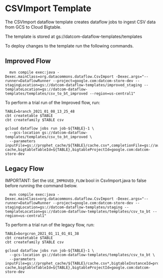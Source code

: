 # CSVImport Template

The CSVImport dataflow template creates dataflow jobs to ingest CSV data from
GCS to Cloud Bigtable.

The template is stored at  gs://datcom-dataflow-templates/templates

To deploy changes to the template run the following commands.

## Improved Flow

```
  mvn compile exec:java -Dexec.mainClass=org.datacommons.dataflow.CsvImport -Dexec.args="--runner=DataflowRunner --project=google.com:datcom-store-dev --stagingLocation=gs://datcom-dataflow-templates/improved_staging --templateLocation=gs://datcom-dataflow-templates/templates/csv_to_bt_improved --region=us-central1"

```

To perform a trial run of the Improved flow, run:

```
TABLE=branch_2021_01_08_13_25_48
cbt createtable $TABLE
cbt createfamily $TABLE csv

gcloud dataflow jobs run job-${TABLE}-1 \
  --gcs-location gs://datcom-dataflow-templates/templates/csv_to_bt_improved \
  --parameters inputFile=gs://prophet_cache/${TABLE}/cache.csv*,completionFile=gs://automation_control/completed-${TABLE}.txt,bigtableInstanceId=prophet-cache,bigtableTableId=${TABLE},bigtableProjectId=google.com:datcom-store-dev
```


## Legacy Flow

IMPORTANT: Set the `USE_IMPROVED_FLOW` bool in CsvImport.java to false before
running the command below.

```
  mvn compile exec:java -Dexec.mainClass=org.datacommons.dataflow.CsvImport -Dexec.args="--runner=DataflowRunner --project=google.com:datcom-store-dev --stagingLocation=gs://datcom-dataflow-templates/staging --templateLocation=gs://datcom-dataflow-templates/templates/csv_to_bt --region=us-central1"

```

To perform a trial run of the legacy flow, run:

```
TABLE=borgcron_2021_01_11_01_01_38
cbt createtable $TABLE
cbt createfamily $TABLE csv

gcloud dataflow jobs run job-${TABLE}-1 \
  --gcs-location gs://datcom-dataflow-templates/templates/csv_to_bt \
  --parameters inputFile=gs://prophet_cache/${TABLE}/cache.csv*,bigtableInstanceId=prophet-cache,bigtableTableId=${TABLE},bigtableProjectId=google.com:datcom-store-dev
```


